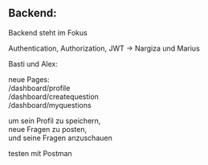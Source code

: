 <!-- ## Frontend:

Homepage Design (Navbar plus Logo und Anmelde- und Registrierungsfeld) <br>
Profile-component für /dashboard/profile <br>
und /dashboard <br>
Createquestion-component für /dashboard/createquestion <br>
MyQuestions-component für /dashboard/myquestions <br> -->


## Backend:

Backend steht im Fokus

Authentication, Authorization, JWT -> Nargiza und Marius

Basti und Alex:

neue Pages: <br>
/dashboard/profile <br>
/dashboard/createquestion <br>
/dashboard/myquestions <br>

um sein Profil zu speichern, <br>
neue Fragen zu posten, <br>
und seine Fragen anzuschauen <br>

testen mit Postman